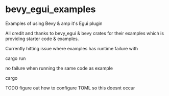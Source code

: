 # bevy_egui_examples
Examples of using Bevy & amp it's Egui plugin

All credit and thanks to bevy_egui & bevy crates for their examples which is providing starter code & examples.

Currently hitting issue where examples has runtime failure with

cargo run

no failure when running the same code as example

cargo 

TODO figure out how to configure TOML so this doesnt occur